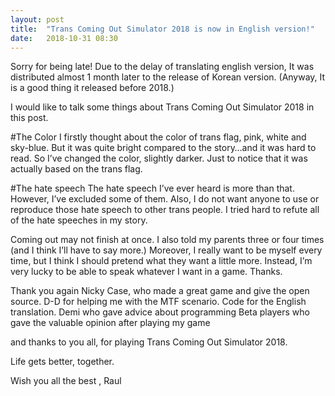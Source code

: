```yaml
---
layout: post
title:  "Trans Coming Out Simulator 2018 is now in English version!"
date:   2018-10-31 08:30
---
```


Sorry for being late! Due to the delay of translating english version, It was distributed almost 1 month later to the release of Korean version.
(Anyway, It is a good thing it released before 2018.)

I would like to talk some things about Trans Coming Out Simulator 2018 in this post.

#The Color
I firstly thought about the color of trans flag, pink, white and sky-blue. But it was quite bright compared to the story…and it was hard to read. So I’ve changed the color, slightly darker.
Just to notice that it was actually based on the trans flag.

#The hate speech
The hate speech I’ve ever heard is more than that. However, I’ve excluded some of them. Also, I do not want anyone to use or reproduce those hate speech to other trans people. I tried hard to refute all of the hate speeches in my story.

Coming out may not finish at once. I also told my parents three or four times (and I think I’ll have to say more.) Moreover, I really want to be myself every time, but I think I should pretend what they want a little more. Instead, I’m very lucky to be able to speak whatever I want in a game. Thanks.

Thank you again
Nicky Case, who made a great game and give the open source.
D-D for helping me with the MTF scenario.
Code for the English translation.
Demi who gave advice about programming
Beta players who gave the valuable opinion after playing my game

and thanks to you all, for playing Trans Coming Out Simulator 2018.

Life gets better, together.

Wish you all the best , Raul
